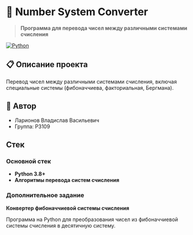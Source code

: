 # 🎯 Number System Converter

> **Программа для перевода чисел между различными системами счисления**

[![Python](https://img.shields.io/badge/Python-3.8+-blue.svg)](https://www.python.org/)

## 📋 Описание проекта

Перевод чисел между различными системами счисления, включая специальные системы (фибоначчиева, факториальная, Бергмана).

## 👤 Автор

- Ларионов Владислав Васильевич  
- Группа: P3109  

## Стек

### Основной стек
- **Python 3.8+**
- **Алгоритмы перевода систем счисления**

### Дополнительное задание

**Конвертер фибоначчиевой системы счисления**

Программа на Python для преобразования чисел из фибоначчиевой системы счисления в десятичную систему.
